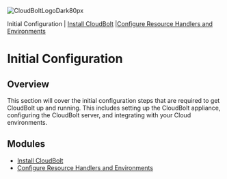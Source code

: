 ![CloudBoltLogoDark80px](https://github.com/user-attachments/assets/66cf699d-6792-4d67-b34c-d153bd92944e)

Initial Configuration | [Install CloudBolt](../01_install_cloudbolt/README.md) |[Configure Resource Handlers and Environments](../02_configure_resource_handlers_and_environments/README.md)

# Initial Configuration

## Overview
This section will cover the initial configuration steps that are required to get CloudBolt up and running. This includes setting up the CloudBolt appliance, configuring the CloudBolt server, and integrating with your Cloud environments.

## Modules
- [Install CloudBolt](01_install_cloudbolt/README.md)
- [Configure Resource Handlers and Environments](02_configure_resource_handlers_and_environments/README.md)